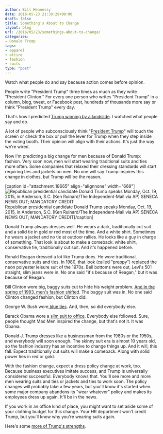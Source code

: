 ```yaml
---
author: Bill Hennessy
date: 2016-05-23 21:30:29+00:00
draft: false
title: Something's About to Change
layout: blog
url: /2016/05/23/somethings-about-to-change/
categories:
- Donald Trump
tags:
- apparel
- attire
- fashion
- suits
type: "post"
---
```


Watch what people do and say because action comes before opinion.

People write "President Trump" three times as much as they write "President Clinton." For every one person who writes "President Trump" in a column, blog, tweet, or Facebook post, hundreds of thousands more say or think "President Trump" every day.

That's how I predicted [Trump winning by a landslide](https://hennessysview.com/2016/05/13/how-to-predict-trumps-landslide-win/). I watched what people say and do.

A lot of people who subconsciously think "[President Trump](https://hennessysview.com/2016/05/16/president-trump/)" will touch the screen or check the box or pull the lever for Trump when they step inside the voting booth. Their opinion will align with their actions. It's just the way we're wired.

Now I'm predicting a big change for men because of Donald Trump: fashion. Very soon now, men will start wearing traditional suits and ties more often. Some companies that relaxed their dressing standards will start requiring ties and jackets on men. No one will say Trump inspires this change in clothes, but Trump will be the reason.

[caption id="attachment_18665" align="alignnone" width="669"]![Republican presidential candidate Donald Trump speaks Monday, Oct. 19, 2015, in Anderson, S.C. (Ken Ruinard/The Independent-Mail via AP) SENECA NEWS OUT; MANDATORY CREDIT](https://hennessysview.com/wp-content/uploads/2016/02/75a9787e2761502f850f6a706700a185.jpg)
Republican presidential candidate Donald Trump speaks Monday, Oct. 19, 2015, in Anderson, S.C. (Ken Ruinard/The Independent-Mail via AP) SENECA NEWS OUT; MANDATORY CREDIT[/caption]

Donald Trump always dresses well. He wears a dark, traditionally cut suit and a solid tie in gold or red most of the time. And a white shirt. Sometimes he wears a jacket and no tie at outdoor rallies. He looks like a guy in charge of something. That look is about to make a comeback: white shirt, conservative tie, traditionally cut suit. And it's happened before.

Ronald Reagan dressed a lot like Trump does. He wore traditional, conservative suits and ties. In 1980, that look (called "preppy") replaced the neon polyester leisure suit of the 1970s. Bell bottoms were out, Levi's 501 straight, slim jeans were in. No one said "it's because of Reagan," but it was because of Reagan.

Bill Clinton wore big, baggy suits cut to hide his weight problem. [And in the spring of 1993, men's fashion shifted](https://articles.latimes.com/1992-11-13/news/vw-338_1_shoulder-pads). The baggy suit was in. No one said Clinton changed fashion, but Clinton did.

George W. Bush wore[ blue ties](https://blog.nola.com/susanlangenhennig/2008/02/the_bluetie_president.html). And, then, so did everybody else.

Barack Obama wore a [slim suit to office](https://mensfashion.about.com/od/celebritystyle/ig/Barack-Obama-s-Signature-Suit/). Everybody else followed. Sure, people thought Mad Men inspired the change, but that's not it. It was Obama.

Donald J. Trump dresses like a businessman from the 1980s or the 1950s, and everybody will soon enough. The skinny suit era is almost 10 years old, so the fashion industry has an incentive to change things up. And it will, this fall. Expect traditionally cut suits will make a comeback. Along with solid power ties in red or gold.

With the fashion change, expect a dress policy change at work, too. Because business executives imitate success, and Trump is universally considered successful. Everybody knows that. You'll see more and more men wearing suits and ties or jackets and ties to work soon. The policy changes will probably take a few years, but you'll know it's started when some major company abandons its "wear whatever" policy and makes its employees dress up again. It'll be in the news.

If you work in an office kind of place, you might want to set aside some of your clothing budget for this change. Your HR department won't credit Trump, but you'll know why you're wearing suits again.

Here's some [more of Trump's strengths](https://hennessysview.com/2016/05/22/what-no-ones-telling-you-about-donald-trump/).
